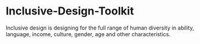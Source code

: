 # Inclusive-Design-Toolkit
Inclusive design is designing for the full range of human diversity in ability, language, income, culture, gender, age and other characteristics.
